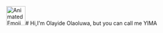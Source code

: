 <img src="https://iam-weijie.github.io/wave/hand-emoji.svg" alt="Animated Emoji" width="50" height="50"># Hi,I'm Olayide Olaoluwa, but you can call me YIMA
